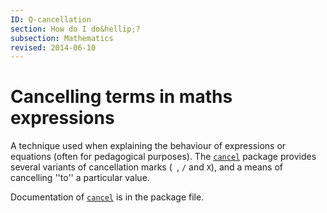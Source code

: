 ```yaml
---
ID: Q-cancellation
section: How do I do&hellip;?
subsection: Mathematics
revised: 2014-06-10
---
```

# Cancelling terms in maths expressions

A technique used when explaining the behaviour of expressions or
equations (often for pedagogical purposes).  The [`cancel`](https://ctan.org/pkg/cancel)
package provides several variants of cancellation marks
(` `, `/` and `X`), and
a means of cancelling ''to'' a particular value.

Documentation of [`cancel`](https://ctan.org/pkg/cancel) is in the package file.

